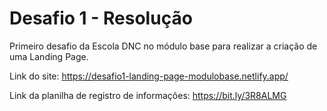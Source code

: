 # Desafio 1 - Resolução
Primeiro desafio da Escola DNC no módulo base para realizar a criação de uma Landing Page.

Link do site: https://desafio1-landing-page-modulobase.netlify.app/

Link da planilha de registro de informações: https://bit.ly/3R8ALMG
